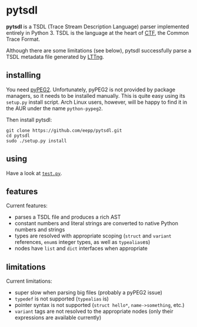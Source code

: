 pytsdl
======

**pytsdl** is a TSDL (Trace Stream Description Language) parser
implemented entirely in Python 3. TSDL is the language at the heart of
[CTF](http://git.efficios.com/?p=ctf.git;a=blob_plain;f=common-trace-format-specification.txt;hb=master),
the Common Trace Format.

Although there are some limitations (see below), pytsdl successfully
parse a TSDL metadata file generated by [LTTng](http://lttng.org/).


installing
----------

You need [pyPEG2](http://fdik.org/pyPEG/). Unfortunately, pyPEG2 is
not provided by package managers, so it needs to be installed manually.
This is quite easy using its `setup.py` install script. Arch Linux
users, however, will be happy to find it in the AUR under the name
`python-pypeg2`.

Then install pytsdl:

    git clone https://github.com/eepp/pytsdl.git
    cd pytsdl
    sudo ./setup.py install


using
-----

Have a look at [`test.py`](test.py).


features
--------

Current features:

  * parses a TSDL file and produces a rich AST
  * constant numbers and literal strings are converted to native
    Python numbers and strings
  * types are resolved with appropriate scoping (`struct` and `variant`
    references, `enum`s integer types, as well as `typealias`es)
  * nodes have `list` and `dict` interfaces when appropriate


limitations
-----------

Current limitations:

  * super slow when parsing big files (probably a pyPEG2 issue)
  * `typedef` is not supported (`typealias` is)
  * pointer syntax is not supported (`struct hello*`, `name->something`,
    etc.)
  * `variant` tags are not resolved to the appropriate nodes (only their
    expressions are available currently)
